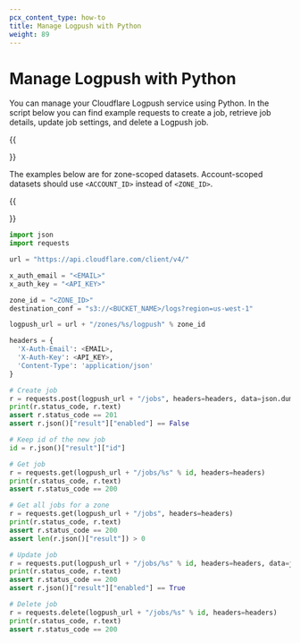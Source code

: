 ```yaml
---
pcx_content_type: how-to
title: Manage Logpush with Python
weight: 89
---
```


# Manage Logpush with Python

You can manage your Cloudflare Logpush service using Python. In the script below you can find example requests to create a job, retrieve job details, update job settings, and delete a Logpush job.

{{<Aside type="note">}}

The examples below are for zone-scoped datasets. Account-scoped datasets should use `<ACCOUNT_ID>` instead of `<ZONE_ID>`.

{{</Aside>}}

```python
import json
import requests

url = "https://api.cloudflare.com/client/v4/"

x_auth_email = "<EMAIL>"
x_auth_key = "<API_KEY>"

zone_id = "<ZONE_ID>"
destination_conf = "s3://<BUCKET_NAME>/logs?region=us-west-1"

logpush_url = url + "/zones/%s/logpush" % zone_id

headers = {
  'X-Auth-Email': <EMAIL>,
  'X-Auth-Key': <API_KEY>,
  'Content-Type': 'application/json'
}

# Create job
r = requests.post(logpush_url + "/jobs", headers=headers, data=json.dumps({"destination_conf":destination_conf}))
print(r.status_code, r.text)
assert r.status_code == 201
assert r.json()["result"]["enabled"] == False

# Keep id of the new job
id = r.json()["result"]["id"]

# Get job
r = requests.get(logpush_url + "/jobs/%s" % id, headers=headers)
print(r.status_code, r.text)
assert r.status_code == 200

# Get all jobs for a zone
r = requests.get(logpush_url + "/jobs", headers=headers)
print(r.status_code, r.text)
assert r.status_code == 200
assert len(r.json()["result"]) > 0

# Update job
r = requests.put(logpush_url + "/jobs/%s" % id, headers=headers, data=json.dumps({"enabled":True}))
print(r.status_code, r.text)
assert r.status_code == 200
assert r.json()["result"]["enabled"] == True

# Delete job
r = requests.delete(logpush_url + "/jobs/%s" % id, headers=headers)
print(r.status_code, r.text)
assert r.status_code == 200
```

